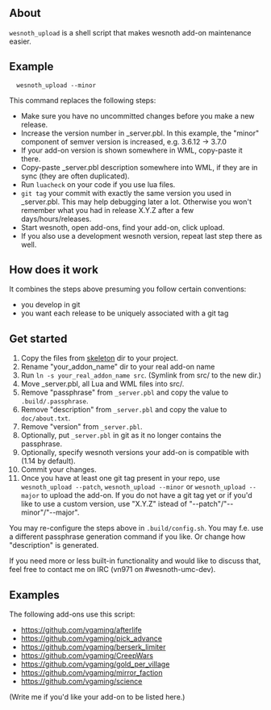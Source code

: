 ## About

`wesnoth_upload` is a shell script that makes wesnoth add-on maintenance easier.

## Example

```
  wesnoth_upload --minor
```

This command replaces the following steps:

* Make sure you have no uncommitted changes before you make a new release.
* Increase the version number in _server.pbl.  In this example, the "minor" component of semver version is increased, e.g. 3.6.12 -> 3.7.0
* If your add-on version is shown somewhere in WML, copy-paste it there.
* Copy-paste _server.pbl description somewhere into WML, if they are in sync (they are often duplicated).
* Run `luacheck` on your code if you use lua files.
* `git tag` your commit with exactly the same version you used in _server.pbl. This may help debugging later a lot. Otherwise you won't remember what you had in release X.Y.Z after a few days/hours/releases.
* Start wesnoth, open add-ons, find your add-on, click upload.
* If you also use a development wesnoth version, repeat last step there as well.

## How does it work

It combines the steps above presuming you follow certain conventions:

* you develop in git
* you want each release to be uniquely associated with a git tag

## Get started

1. Copy the files from [skeleton](./skeleton) dir to your project.
1. Rename "your_addon_name" dir to your real add-on name
1. Run `ln -s your_real_addon_name src`. (Symlink from src/ to the new dir.)
1. Move _server.pbl, all Lua and WML files into src/.
1. Remove "passphrase" from `_server.pbl` and copy the value to `.build/.passphrase`.
1. Remove "description" from `_server.pbl` and copy the value to `doc/about.txt`.
1. Remove "version" from `_server.pbl`.
1. Optionally, put `_server.pbl` in git as it no longer contains the passphrase.
1. Optionally, specify wesnoth versions your add-on is compatible with (1.14 by default).
1. Commit your changes.
1. Once you have at least one git tag present in your repo, use `wesnoth_upload --patch`, `wesnoth_upload --minor` or `wesnoth_upload --major` to upload the add-on. If you do not have a git tag yet or if you'd like to use a custom version, use "X.Y.Z" istead of "--patch"/"--minor"/"--major".

You may re-configure the steps above in `.build/config.sh`. You may f.e. use a different passphrase generation command if you like. Or change how "description" is generated.

If you need more or less built-in functionality and would like to discuss that, feel free to contact me on IRC (vn971 on #wesnoth-umc-dev).

## Examples
The following add-ons use this script:

* https://github.com/vgaming/afterlife
* https://github.com/vgaming/pick_advance
* https://github.com/vgaming/berserk_limiter
* https://github.com/vgaming/CreepWars
* https://github.com/vgaming/gold_per_village
* https://github.com/vgaming/mirror_faction
* https://github.com/vgaming/science

(Write me if you'd like your add-on to be listed here.)
